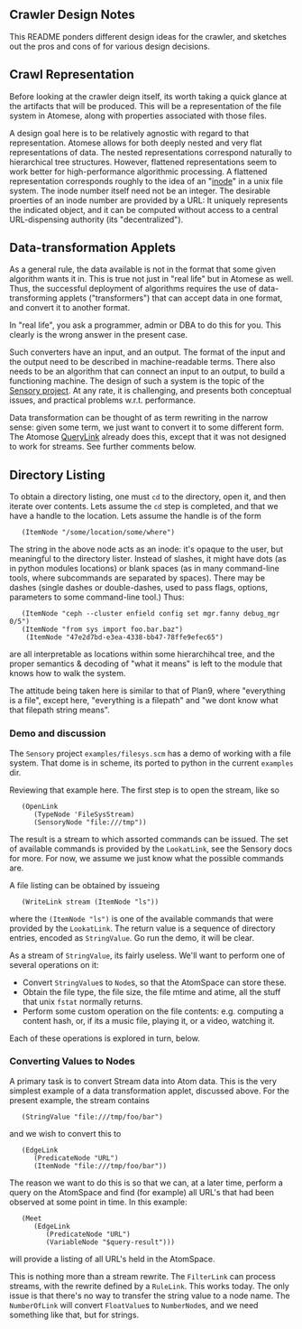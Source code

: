 Crawler Design Notes
--------------------
This README ponders different design ideas for the crawler, and sketches
out the pros and cons of for various design decisions.

Crawl Representation
--------------------
Before looking at the crawler deign itself, its worth taking a quick
glance at the artifacts that will be produced. This will be a
representation of the file system in Atomese, along with properties
associated with those files.

A design goal here is to be relatively agnostic with regard to that
representation. Atomese allows for both deeply nested and very flat
representations of data. The nested representations correspond naturally
to hierarchical tree structures. However, flattened representations seem
to work better for high-performance algorithmic processing. A flattened
representation corresponds roughly to the idea of an
"[inode](https://en.wikipedia.org/wiki/inode)" in a unix file system.
The inode number itself need not be an integer. The desirable proerties
of an inode number are provided by a URL: It uniquely represents the
indicated object, and it can be computed without access to a central
URL-dispensing authority (its "decentralized").

Data-transformation Applets
---------------------------
As a general rule, the data available is not in the format that some
given algorithm wants it in. This is true not just in "real life" but in
Atomese as well. Thus, the successful deployment of algorithms requires
the use of data-transforming applets ("transformers") that can accept
data in one format, and convert it to another format.

In "real life", you ask a programmer, admin or DBA to do this for you.
This clearly is the wrong answer in the present case.

Such converters have an input, and an output. The format of the input
and the output need to be described in machine-readable terms. There
also needs to be an algorithm that can connect an input to an output, to
build a functioning machine. The design of such a system is the topic
of the [Sensory project](https://github.com/opencog/sensory). At any
rate, it is challenging, and presents both conceptual issues, and
practical problems w.r.t. performance.

Data transformation can be thought of as term rewriting in the narrow
sense: given some term, we just want to convert it to some different
form. The Atomose [QueryLink](https://opencog.org/wiki/QueryLink)
already does this, except that it was not designed to work for streams.
See further comments below.

Directory Listing
-----------------
To obtain a directory listing, one must `cd` to the directory, open it,
and then iterate over contents. Lets assume the `cd` step is completed,
and that we have a handle to the location. Lets assume the handle is of
the form
```
   (ItemNode "/some/location/some/where")
```
The string in the above node acts as an inode: it's opaque to the user,
but meaningful to the directory lister. Instead of slashes, it might
have dots (as in python modules locations) or blank spaces (as in many
command-line tools, where subcommands are separated by spaces). There
may be dashes (single dashes or double-dashes, used to pass flags,
options, parameters to some command-line tool.) Thus:
```
   (ItemNode "ceph --cluster enfield config set mgr.fanny debug_mgr 0/5")
   (ItemNode "from sys import foo.bar.baz")
	(ItemNode "47e2d7bd-e3ea-4338-bb47-78ffe9efec65")
```
are all interpretable as locations within some hierarchihcal tree, and
the proper semantics & decoding of "what it means" is left to the module
that knows how to walk the system.

The attitude being taken here is similar to that of Plan9, where
"everything is a file", except here, "everything is a filepath" and
"we dont know what that filepath string means".

### Demo and discussion
The `Sensory` project `examples/filesys.scm` has a demo of working
with a file system. That dome is in scheme, its ported to python
in the current `examples` dir.

Reviewing that example here. The first step is to open the stream,
like so
```
   (OpenLink
      (TypeNode 'FileSysStream)
      (SensoryNode "file:///tmp"))
```
The result is a stream to which assorted commands can be issued. The
set of available commands is provided by the `LookatLink`, see the
Sensory docs for more. For now, we assume we just know what the
possible commands are.

A file listing can be obtained by issueing
```
   (WriteLink stream (ItemNode "ls"))
```
where the `(ItemNode "ls")` is one of the available commands that were
provided by the `LookatLink`.  The return value is a sequence of
directory entries, encoded as `StringValue`. Go run the demo, it will be
clear.

As a stream of `StringValue`, its fairly useless. We'll want to perform
one of several operations on it:
* Convert `StringValue`s to `Node`s, so that the AtomSpace can store
  these.
* Obtain the file type, the file size, the file mtime and atime, all the
  stuff that unix `fstat` normally returns.
* Perform some custom operation on the file contents: e.g. computing a
  content hash, or, if its a music file, playing it, or a video,
  watching it.

Each of these operations is explored in turn, below.

### Converting Values to Nodes
A primary task is to convert Stream data into Atom data. This is the
very simplest example of a data transformation applet, discussed above.
For the present example, the stream contains
```
   (StringValue "file:///tmp/foo/bar")
```
and we wish to convert this to
```
   (EdgeLink
      (PredicateNode "URL")
      (ItemNode "file:///tmp/foo/bar"))
```
The reason we want to do this is so that we can, at a later time,
perform a query on the AtomSpace and find (for example) all URL's that
had been observed at some point in time. In this example:
```
   (Meet
      (EdgeLink
         (PredicateNode "URL")
         (VariableNode "$query-result")))
```
will provide a listing of all URL's held in the AtomSpace.

This is nothing more than a stream rewrite. The `FilterLink` can process
streams, with the rewrite defined by a `RuleLink`. This works today.
The only issue is that there's no way to transfer the string value
to a node name.  The `NumberOfLink` will convert `FloatValue`s to
`NumberNode`s, and we need something like that, but for strings.
